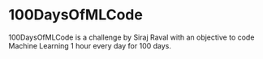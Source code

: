 # 100DaysOfMLCode
100DaysOfMLCode is a challenge by Siraj Raval with an objective to code Machine Learning 1 hour every day for 100 days.
